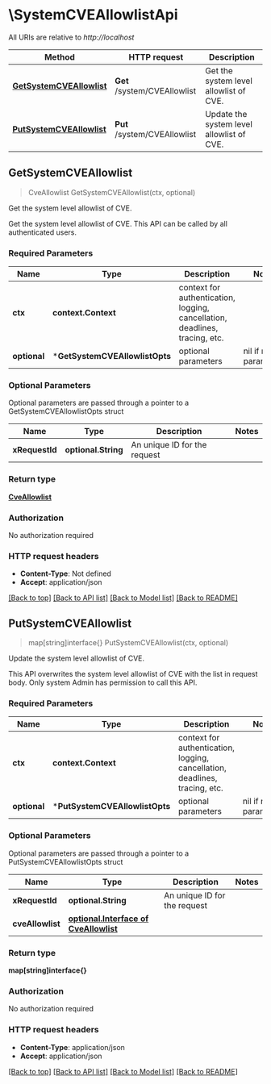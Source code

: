 # \SystemCVEAllowlistApi

All URIs are relative to *http://localhost*

Method | HTTP request | Description
------------- | ------------- | -------------
[**GetSystemCVEAllowlist**](SystemCVEAllowlistApi.md#GetSystemCVEAllowlist) | **Get** /system/CVEAllowlist | Get the system level allowlist of CVE.
[**PutSystemCVEAllowlist**](SystemCVEAllowlistApi.md#PutSystemCVEAllowlist) | **Put** /system/CVEAllowlist | Update the system level allowlist of CVE.



## GetSystemCVEAllowlist

> CveAllowlist GetSystemCVEAllowlist(ctx, optional)

Get the system level allowlist of CVE.

Get the system level allowlist of CVE.  This API can be called by all authenticated users.

### Required Parameters


Name | Type | Description  | Notes
------------- | ------------- | ------------- | -------------
**ctx** | **context.Context** | context for authentication, logging, cancellation, deadlines, tracing, etc.
 **optional** | ***GetSystemCVEAllowlistOpts** | optional parameters | nil if no parameters

### Optional Parameters

Optional parameters are passed through a pointer to a GetSystemCVEAllowlistOpts struct


Name | Type | Description  | Notes
------------- | ------------- | ------------- | -------------
 **xRequestId** | **optional.String**| An unique ID for the request | 

### Return type

[**CveAllowlist**](CveAllowlist.md)

### Authorization

No authorization required

### HTTP request headers

- **Content-Type**: Not defined
- **Accept**: application/json

[[Back to top]](#) [[Back to API list]](../README.md#documentation-for-api-endpoints)
[[Back to Model list]](../README.md#documentation-for-models)
[[Back to README]](../README.md)


## PutSystemCVEAllowlist

> map[string]interface{} PutSystemCVEAllowlist(ctx, optional)

Update the system level allowlist of CVE.

This API overwrites the system level allowlist of CVE with the list in request body.  Only system Admin has permission to call this API.

### Required Parameters


Name | Type | Description  | Notes
------------- | ------------- | ------------- | -------------
**ctx** | **context.Context** | context for authentication, logging, cancellation, deadlines, tracing, etc.
 **optional** | ***PutSystemCVEAllowlistOpts** | optional parameters | nil if no parameters

### Optional Parameters

Optional parameters are passed through a pointer to a PutSystemCVEAllowlistOpts struct


Name | Type | Description  | Notes
------------- | ------------- | ------------- | -------------
 **xRequestId** | **optional.String**| An unique ID for the request | 
 **cveAllowlist** | [**optional.Interface of CveAllowlist**](CveAllowlist.md)|  | 

### Return type

**map[string]interface{}**

### Authorization

No authorization required

### HTTP request headers

- **Content-Type**: application/json
- **Accept**: application/json

[[Back to top]](#) [[Back to API list]](../README.md#documentation-for-api-endpoints)
[[Back to Model list]](../README.md#documentation-for-models)
[[Back to README]](../README.md)

